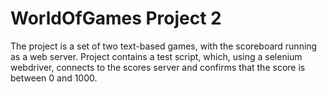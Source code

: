 # WorldOfGames Project 2
The project is a set of two text-based games, with the scoreboard running as a web server.
Project contains a test script, which, using a selenium webdriver, connects to the scores server and confirms that the score is between 0 and 1000.
